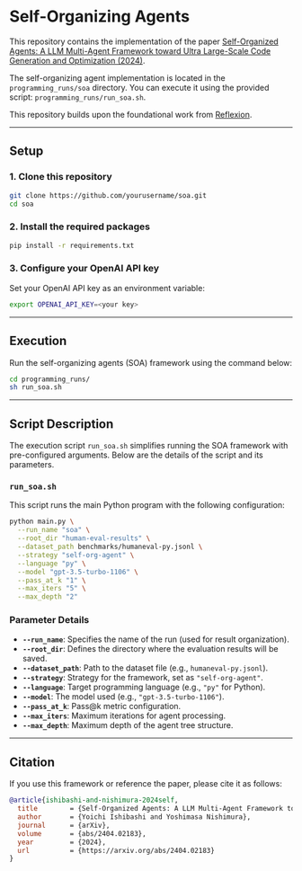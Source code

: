 # Self-Organizing Agents

This repository contains the implementation of the paper [Self-Organized Agents: A LLM Multi-Agent Framework toward Ultra Large-Scale Code Generation and Optimization (2024)](https://arxiv.org/abs/2404.02183). 

The self-organizing agent implementation is located in the `programming_runs/soa` directory. You can execute it using the provided script: `programming_runs/run_soa.sh`.

This repository builds upon the foundational work from [Reflexion](https://github.com/noahshinn/reflexion).

---

## Setup

### 1. Clone this repository

```sh
git clone https://github.com/yourusername/soa.git
cd soa
```

### 2. Install the required packages

```sh
pip install -r requirements.txt
```

### 3. Configure your OpenAI API key

Set your OpenAI API key as an environment variable:

```sh
export OPENAI_API_KEY=<your key>
```

---

## Execution

Run the self-organizing agents (SOA) framework using the command below:

```sh
cd programming_runs/
sh run_soa.sh
```

---

## Script Description

The execution script `run_soa.sh` simplifies running the SOA framework with pre-configured arguments. Below are the details of the script and its parameters.

### `run_soa.sh`

This script runs the main Python program with the following configuration:

```sh
python main.py \
  --run_name "soa" \
  --root_dir "human-eval-results" \
  --dataset_path benchmarks/humaneval-py.jsonl \
  --strategy "self-org-agent" \
  --language "py" \
  --model "gpt-3.5-turbo-1106" \
  --pass_at_k "1" \
  --max_iters "5" \
  --max_depth "2"
```

### Parameter Details

- **`--run_name`**: Specifies the name of the run (used for result organization).
- **`--root_dir`**: Defines the directory where the evaluation results will be saved.
- **`--dataset_path`**: Path to the dataset file (e.g., `humaneval-py.jsonl`).
- **`--strategy`**: Strategy for the framework, set as `"self-org-agent"`.
- **`--language`**: Target programming language (e.g., `"py"` for Python).
- **`--model`**: The model used (e.g., `"gpt-3.5-turbo-1106"`).
- **`--pass_at_k`**: Pass@k metric configuration.
- **`--max_iters`**: Maximum iterations for agent processing.
- **`--max_depth`**: Maximum depth of the agent tree structure.

---

## Citation

If you use this framework or reference the paper, please cite it as follows:

```bib
@article{ishibashi-and-nishimura-2024self,
  title        = {Self-Organized Agents: A LLM Multi-Agent Framework toward Ultra Large-Scale Code Generation and Optimization},
  author       = {Yoichi Ishibashi and Yoshimasa Nishimura},
  journal      = {arXiv},
  volume       = {abs/2404.02183},
  year         = {2024},
  url          = {https://arxiv.org/abs/2404.02183}
}
```

